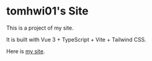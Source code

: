 # tomhwi01's Site

This is a project of my site.

It is built with Vue 3 + TypeScript + Vite + Tailwind CSS.

Here is [my site](https://tomhwi01.github.io).
